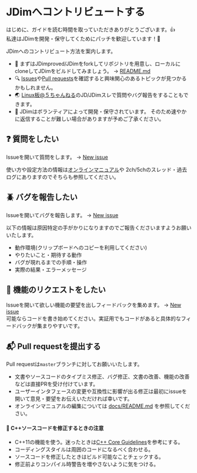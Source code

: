 # JDimへコントリビュートする

はじめに、ガイドを読む時間を取っていただきありがとうございます。:+1:  
私達はJDimを開発・保守してくためにパッチを歓迎しています！:revolving_hearts:

JDimへのコントリビュート方法を案内します。

* :beginner: まずはJDimproved/JDimをforkしてリポジトリを用意し、ローカルにcloneしてJDimをビルドしてみましょう。
  → [README.md][readme-md]
* :mag: [Issues][issues]や[Pull requests][pull-requests]を確認すると興味関心のあるトピックが見つかるかもしれません。
* :earth_asia: [Linux板@５ちゃんねる][linux-5ch]のJD/JDimスレで質問やバグ報告をすることもできます。
* :heart_decoration: JDimはボランティアによって開発・保守されています。
  そのため速やかに返信することが難しい場合がありますが予めご了承ください。


## :question: 質問をしたい
Issueを開いて質問をします。 → [New issue][new-issue]

使い方や設定方法の情報は[オンラインマニュアル][manual]や
2ch/5chのスレッド・過去ログにありますのでそちらも参照してください。


## :beetle: バグを報告したい
Issueを開いてバグを報告します。 → [New issue][new-issue]

以下の情報は原因特定の手がかりになりますのでご報告くださいますようお願いいたします。

* 動作環境(クリップボードへのコピーを利用してください)
* やりたいこと・期待する動作
* バグが現れるまでの手順・操作
* 実際の結果・エラーメッセージ


## :muscle: 機能のリクエストをしたい
Issueを開いて欲しい機能の要望を出しフィードバックを集めます。 → [New issue][new-issue]  
可能ならコードを書き始めてください。実証用でもコードがあると具体的なフィードバックが集まりやすいです。


## :mailbox_with_mail: Pull requestを提出する

Pull requestは`master`ブランチに対してお願いいたします。

* 文書やソースコードのタイプミス修正、バグ修正、文書の改善、機能の改善などは直接PRを受け付けています。
* ユーザーインタフェースの変更や互換性に影響が出る修正は最初にissueを開いて意見・要望をお伝えいただければ幸いです。
* オンラインマニュアルの編集については [docs/README.md][docs-readme] を参照してください。

#### :pencil: C++ソースコードを修正するときの注意

* C++11の機能を使う。迷ったときは[C++ Core Guidelines][isocpp]を参考にする。
* コーディングスタイルは周囲のコードになるべく合わせる。
* ソースコードを修正したときはビルド可能なことチェックする。
* 修正前よりコンパイル時警告を増やさないように気をつける。


[readme-md]: https://github.com/JDimproved/JDim/tree/master/README.md
[issues]: https://github.com/JDimproved/JDim/issues
[pull-requests]: https://github.com/JDimproved/JDim/pulls
[linux-5ch]: https://mao.5ch.net/linux/
[new-issue]: https://github.com/JDimproved/JDim/issues/new
[manual]: https://jdimproved.github.io/JDim/
[docs-readme]: https://github.com/JDimproved/JDim/tree/master/docs/README.md
[isocpp]: https://isocpp.github.io/CppCoreGuidelines/CppCoreGuidelines
